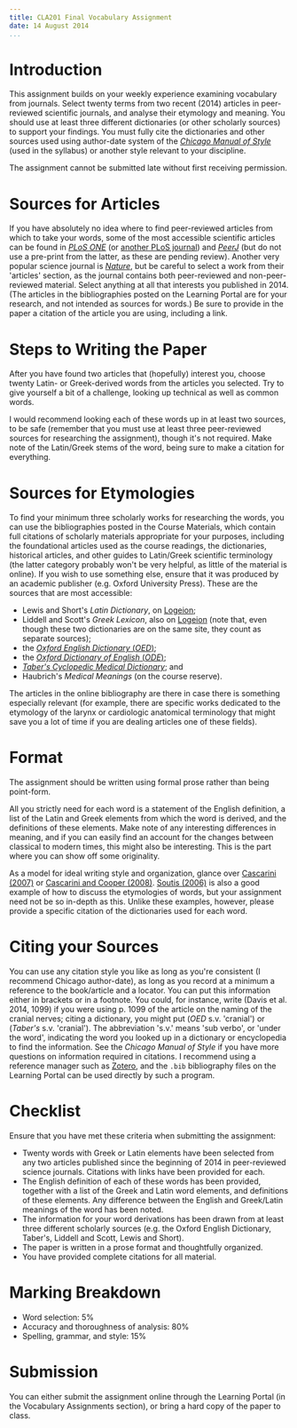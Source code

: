 ```yaml
---
title: CLA201 Final Vocabulary Assignment
date: 14 August 2014
...
```


# Introduction

This assignment builds on your weekly experience examining vocabulary from journals. Select twenty terms from two recent (2014) articles in peer-reviewed scientific journals, and analyse their etymology and meaning. You should use at least three different dictionaries (or other scholarly sources) to support your findings. You must fully cite the dictionaries and other sources used using author-date system of the [*Chicago Manual of Style*](http://www.chicagomanualofstyle.org.myaccess.library.utoronto.ca/) (used in the syllabus) or another style relevant to your discipline.

The assignment cannot be submitted late without first receiving permission.

# Sources for Articles

If you have absolutely no idea where to find peer-reviewed articles from which to take your words, some of the most accessible scientific articles can be found in [*PLoS ONE*](http://www.plosone.org) (or [another PLoS journal](http://www.plos.org/publications/journals/)) and [*PeerJ*](http://peerj.com) (but do not use a pre-print from the latter, as these are pending review). Another very popular science journal is [*Nature*](http://nature.com.myaccess.library.utoronto.ca), but be careful to select a work from their 'articles' section, as the journal contains both peer-reviewed and non-peer-reviewed material. Select anything at all that interests you published in 2014. (The articles in the bibliographies posted on the Learning Portal are for your research, and not intended as sources for words.) Be sure to provide in the paper a citation of the article you are using, including a link.

# Steps to Writing the Paper

After you have found two articles that (hopefully) interest you, choose twenty Latin- or Greek-derived words from the articles you selected. Try to give yourself a bit of a challenge, looking up technical as well as common words.

I would recommend looking each of these words up in at least two sources, to be safe (remember that you must use at least three peer-reviewed sources for researching the assignment), though it's not required. Make note of the Latin/Greek stems of the word, being sure to make a citation for everything.

# Sources for Etymologies

To find your minimum three scholarly works for researching the words, you can use the bibliographies posted in the Course Materials, which contain full citations of scholarly materials appropriate for your purposes, including the foundational articles used as the course readings, the dictionaries, historical articles, and other guides to Latin/Greek scientific terminology (the latter category probably won't be very helpful, as little of the material is online). If you wish to use something else, ensure that it was produced by an academic publisher (e.g. Oxford University Press). These are the sources that are most accessible:

 - Lewis and Short's *Latin Dictionary*, on [Logeion](http://logeion.uchicago.edu);
 - Liddell and Scott's *Greek Lexicon*, also on [Logeion](http://logeion.uchicago.edu) (note that, even though these two dictionaries are on the same site, they count as separate sources);
 - the [*Oxford English Dictionary* (*OED*)](http://oed.com.myaccess.library.utoronto.ca/);
 - the [*Oxford Dictionary of English* (*ODE*)](http://www.oxforddictionaries.com);
 - [*Taber's Cyclopedic Medical Dictionary*](http://lib.myilibrary.com.myaccess.library.utoronto.ca/Open.aspx?id=214017); and
 - Haubrich's *Medical Meanings* (on the course reserve).
 
The articles in the online bibliography are there in case there is something especially relevant (for example, there are specific works dedicated to the etymology of the larynx or cardiologic anatomical terminology that might save you a lot of time if you are dealing articles one of these fields).

# Format

The assignment should be written using formal prose rather than being point-form.

All you strictly need for each word is a statement of the English definition, a list of the Latin and Greek elements from which the word is derived, and the definitions of these elements. Make note of any interesting differences in meaning, and if you can easily find an account for the changes between classical to modern times, this might also be interesting. This is the part where you can show off some originality.

As a model for ideal writing style and organization, glance over [Cascarini (2007)](http://dx.doi.org.myaccess.library.utoronto.ca/10.1038/bdj.2007.733) or [Cascarini and Cooper (2008)](http://dx.doi.org.myaccess.library.utoronto.ca/10.1038/sj.bdj.2008.844). [Soutis (2006)](http://dx.doi.org.myaccess.library.utoronto.ca/j.jpedsurg.2006.03.011) is also a good example of how to discuss the etymologies of words, but your assignment need not be so in-depth as this. Unlike these examples, however, please provide a specific citation of the dictionaries used for each word.

# Citing your Sources

You can use any citation style you like as long as you're consistent (I recommend Chicago author-date), as long as you record at a minimum a reference to the book/article and a locator. You can put this information either in brackets or in a footnote. You could, for instance, write (Davis et al. 2014, 1099) if you were using p. 1099 of the article on the naming of the cranial nerves; citing a dictionary, you might put (*OED* s.v. 'cranial') or (*Taber's* s.v. 'cranial'). The abbreviation 's.v.' means 'sub verbo', or 'under the word', indicating the word you looked up in a dictionary or encyclopedia to find the information. See the *Chicago Manual of Style* if you have more questions on information required in citations. I recommend using a reference manager such as [Zotero](https://www.zotero.org), and the `.bib` bibliography files on the Learning Portal can be used directly by such a program.

# Checklist

Ensure that you have met these criteria when submitting the assignment:

- Twenty words with Greek or Latin elements have been selected from any two articles published since the beginning of 2014 in peer-reviewed science journals. Citations with links have been provided for each.
- The English definition of each of these words has been provided, together with a list of the Greek and Latin word elements, and definitions of these elements. Any difference between the English and Greek/Latin meanings of the word has been noted.
- The information for your word derivations has been drawn from at least three different scholarly sources (e.g. the Oxford English Dictionary, Taber's, Liddell and Scott, Lewis and Short).
- The paper is written in a prose format and thoughtfully organized.
- You have provided complete citations for all material.

# Marking Breakdown

- Word selection: 5%
- Accuracy and thoroughness of analysis: 80%
- Spelling, grammar, and style: 15%

# Submission

You can either submit the assignment online through the Learning Portal (in the Vocabulary Assignments section), or bring a hard copy of the paper to class.